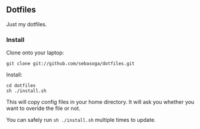 ## Dotfiles
Just my dotfiles.

### Install
Clone onto your laptop:

    git clone git://github.com/sebasoga/dotfiles.git

Install:

    cd dotfiles
    sh ./install.sh

This will copy config files in your home directory. It will ask you whether you want to overide the file or not.

You can safely run `sh ./install.sh` multiple times to update.
